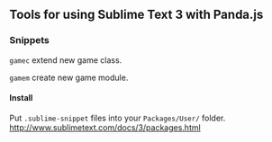 ## Tools for using Sublime Text 3 with Panda.js

### Snippets

`gamec` extend new game class.

`gamem` create new game module.

#### Install

Put `.sublime-snippet` files into your `Packages/User/` folder.
http://www.sublimetext.com/docs/3/packages.html
